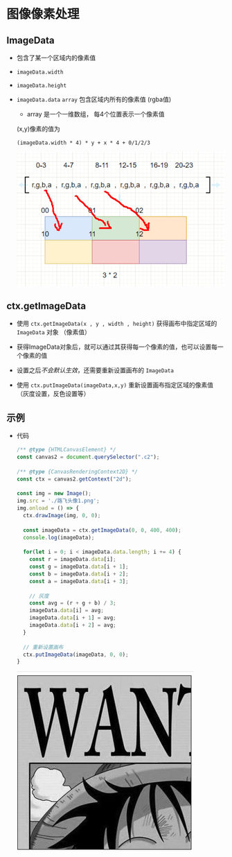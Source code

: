 # 图像像素处理

## ImageData

+ 包含了某一个区域内的像素值

+ `imageData.width`

+ `imageData.height`

+ `imageData.data`  `array`  包含区域内所有的像素值 (rgba值)

  + array 是一个一维数组， 每4个位置表示一个像素值

  (x,y)像素的值为

  ```text
  (imageData.width * 4) * y + x * 4 + 0/1/2/3
  ```

  ![imageData像素](./images/imageData像素.png)

## ctx.getImageData

+ 使用 `ctx.getImageData(x , y , width , height)` 获得画布中指定区域的 `ImageData` 对象 （像素值）

+ 获得ImageData对象后，就可以通过其获得每一个像素的值，也可以设置每一个像素的值

+ 设置之后*不会默认生效*，还需要重新设置画布的 `ImageData`

+ 使用 `ctx.putImageData(imageData,x,y)` 重新设置画布指定区域的像素值（灰度设置，反色设置等）

## 示例

+ 代码

  ```js
  /** @type {HTMLCanvasElement} */
  const canvas2 = document.querySelector(".c2");

  /** @type {CanvasRenderingContext2D} */
  const ctx = canvas2.getContext("2d");

  const img = new Image();
  img.src = './路飞头像1.png';
  img.onload = () => {
    ctx.drawImage(img, 0, 0);

    const imageData = ctx.getImageData(0, 0, 400, 400);
    console.log(imageData);

    for(let i = 0; i < imageData.data.length; i += 4) {
      const r = imageData.data[i];
      const g = imageData.data[i + 1];
      const b = imageData.data[i + 2];
      const a = imageData.data[i + 3];

      // 灰度
      const avg = (r + g + b) / 3;
      imageData.data[i] = avg;
      imageData.data[i + 1] = avg;
      imageData.data[i + 2] = avg;
    }

    // 重新设置画布
    ctx.putImageData(imageData, 0, 0);
  }
  ```

  ![getImageData](./images/getImageData.png)
